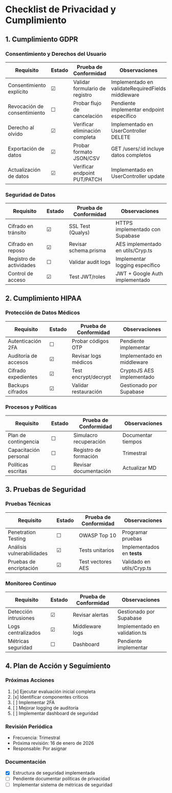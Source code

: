 # Checklist de Privacidad y Cumplimiento

## 1. Cumplimiento GDPR

### Consentimiento y Derechos del Usuario
| Requisito | Estado | Prueba de Conformidad | Observaciones |
|-----------|--------|----------------------|---------------|
| Consentimiento explícito | ☑ | Validar formulario de registro | Implementado en validateRequiredFields middleware |
| Revocación de consentimiento | ☐ | Probar flujo de cancelación | Pendiente implementar endpoint específico |
| Derecho al olvido | ☑ | Verificar eliminación completa | Implementado en UserController DELETE |
| Exportación de datos | ☑ | Probar formato JSON/CSV | GET /users/:id incluye datos completos |
| Actualización de datos | ☑ | Verificar endpoint PUT/PATCH | Implementado en UserController update |

### Seguridad de Datos
| Requisito | Estado | Prueba de Conformidad | Observaciones |
|-----------|--------|----------------------|---------------|
| Cifrado en tránsito | ☑ | SSL Test (Qualys) | HTTPS implementado con Supabase |
| Cifrado en reposo | ☑ | Revisar schema.prisma | AES implementado en utils/Cryp.ts |
| Registro de actividades | ☐ | Validar audit logs | Implementar logging específico |
| Control de acceso | ☑ | Test JWT/roles | JWT + Google Auth implementado |

## 2. Cumplimiento HIPAA

### Protección de Datos Médicos
| Requisito | Estado | Prueba de Conformidad | Observaciones |
|-----------|--------|----------------------|---------------|
| Autenticación 2FA | ☐ | Probar códigos OTP | Pendiente implementar |
| Auditoría de accesos | ☑ | Revisar logs médicos | Implementado en middleware |
| Cifrado expedientes | ☑ | Test encrypt/decrypt | CryptoJS AES implementado |
| Backups cifrados | ☑ | Validar restauración | Gestionado por Supabase |

### Procesos y Políticas
| Requisito | Estado | Prueba de Conformidad | Observaciones |
|-----------|--------|----------------------|---------------|
| Plan de contingencia | ☐ | Simulacro recuperación | Documentar tiempos |
| Capacitación personal | ☐ | Registro de formación | Trimestral |
| Políticas escritas | ☐ | Revisar documentación | Actualizar MD |

## 3. Pruebas de Seguridad

### Pruebas Técnicas
| Requisito | Estado | Prueba de Conformidad | Observaciones |
|-----------|--------|----------------------|---------------|
| Penetration Testing | ☐ | OWASP Top 10 | Programar pruebas |
| Análisis vulnerabilidades | ☑ | Tests unitarios | Implementados en __tests__ |
| Pruebas de encriptación | ☑ | Test vectores AES | Validado en utils/Cryp.ts |

### Monitoreo Continuo
| Requisito | Estado | Prueba de Conformidad | Observaciones |
|-----------|--------|----------------------|---------------|
| Detección intrusiones | ☑ | Revisar alertas | Gestionado por Supabase |
| Logs centralizados | ☑ | Middleware logs | Implementado en validation.ts |
| Métricas seguridad | ☐ | Dashboard | Pendiente implementar |

## 4. Plan de Acción y Seguimiento

### Próximas Acciones
1. [x] Ejecutar evaluación inicial completa
2. [x] Identificar componentes críticos
3. [ ] Implementar 2FA
4. [ ] Mejorar logging de auditoría
5. [ ] Implementar dashboard de seguridad

### Revisión Periódica
- Frecuencia: Trimestral
- Próxima revisión: 16 de enero de 2026
- Responsable: Por asignar

### Documentación
- [x] Estructura de seguridad implementada
- [ ] Pendiente documentar políticas de privacidad
- [ ] Implementar sistema de métricas de seguridad
